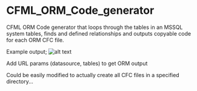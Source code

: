 CFML_ORM_Code_generator
=======================

CFML ORM Code generator that loops through the tables in an MSSQL system tables, finds and defined relationships and outputs copyable code for each ORM CFC file.

Example output;
![alt text](https://user-images.githubusercontent.com/1670634/28962583-053b4fa6-78fe-11e7-9b86-e91ce368c564.jpg)

Add URL params (datasource, tables) to get ORM output

Could be easily modified to actually create all CFC files in a specified directory...
